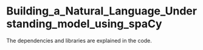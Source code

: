 # Building_a_Natural_Language_Understanding_model_using_spaCy

The dependencies and libraries are explained in the code.
